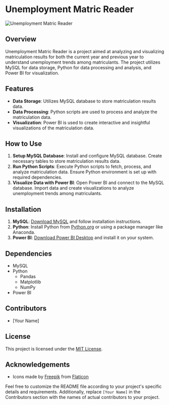 # Unemployment Matric Reader

![Unemployment Matric Reader](https://github.com/Zainap16/Unemployment_Matric_Reader/assets/54390756/3410b958-1142-4cde-ac3e-d24273fb92c3)


## Overview
Unemployment Matric Reader is a project aimed at analyzing and visualizing matriculation results for both the current year and previous year to understand unemployment trends among matriculants. The project utilizes MySQL for data storage, Python for data processing and analysis, and Power BI for visualization.

## Features
- **Data Storage**: Utilizes MySQL database to store matriculation results data.
- **Data Processing**: Python scripts are used to process and analyze the matriculation data.
- **Visualization**: Power BI is used to create interactive and insightful visualizations of the matriculation data.

## How to Use
1. **Setup MySQL Database**: Install and configure MySQL database. Create necessary tables to store matriculation results data.
2. **Run Python Scripts**: Execute Python scripts to fetch, process, and analyze matriculation data. Ensure Python environment is set up with required dependencies.
3. **Visualize Data with Power BI**: Open Power BI and connect to the MySQL database. Import data and create visualizations to analyze unemployment trends among matriculants.

## Installation
1. **MySQL**: [Download MySQL](https://www.mysql.com/downloads/) and follow installation instructions.
2. **Python**: Install Python from [Python.org](https://www.python.org/downloads/) or using a package manager like Anaconda.
3. **Power BI**: [Download Power BI Desktop](https://powerbi.microsoft.com/en-us/desktop/) and install it on your system.

## Dependencies
- MySQL
- Python
  - Pandas
  - Matplotlib
  - NumPy
- Power BI

## Contributors
- [Your Name]

## License
This project is licensed under the [MIT License](LICENSE).

## Acknowledgements
- Icons made by [Freepik](https://www.freepik.com) from [Flaticon](https://www.flaticon.com/)

Feel free to customize the README file according to your project's specific details and requirements. Additionally, replace `[Your Name]` in the Contributors section with the names of actual contributors to your project.
